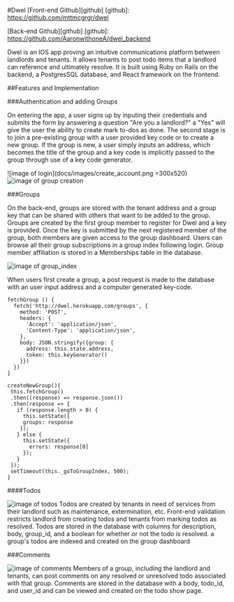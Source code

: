 #Dwel
[Front-end Github][github]
[github]: https://github.com/mttmcgrgr/dwel

[Back-end Github][github]
[github]: https://github.com/AaronwithoneA/dwel_backend

Dwel is an IOS app proving an intuitive communications platform between landlords and tenants.  It allows tenants to post todo items that a landlord can reference and ultimately resolve. It is built using Ruby on Rails on the backend, a PostgresSQL database, and React framework on the frontend.

##Features and Implementation

###Authentication and adding Groups

On entering the app, a user signs up by inputing their credentials and submits the form by answering a question "Are you a landlord?" a "Yes" will give the user the ability to
create mark to-dos as done. The second stage is to join a pre-existing group with a user provided key code or to create a new group. If the group is new, a user simply inputs an address, which becomes the title of the group and a key code is implicitly passed to the group through use of a key code generator.

![image of login](docs/images/create_account.png =300x520)
![image of group creation](docs/images/create_group.png)

###Groups

On the back-end, groups are stored with the tenant address and a group key that can be shared with others that want to be added to the group.  Groups are created by the first group member to register for Dwel and a key is provided.  Once the key is submitted by the next registered member of the group, both members are given access to the group dashboard.  Users can browse all their group subscriptions in a group index following login.  Group member affiliation is stored in a Memberships table in the database.  

![image of group_index](docs/images/groups_index.png)

When users first create a group, a post request is made to the database with an user input address and a computer generated key-code.  

```
fetchGroup () {
  fetch('http://dwel.herokuapp.com/groups', {
    method: 'POST',
    headers: {
      'Accept': 'application/json',
      'Content-Type': 'application/json',
    },
    body: JSON.stringify({group: {
      address: this.state.address,
      token: this.keyGenerator()
    }})
  })
}

createNewGroup(){
 this.fetchGroup()
 .then((response) => response.json())
 .then(response => {
   if (response.length > 0) {
     this.setState({
     groups: response
    });
   } else {
     this.setState({
       errors: response[0]
     });
   }
 });
 setTimeout(this._goToGroupIndex, 500);
}
```

####Todos

![image of todos](docs/images/todos_form.png)
Todos are created by tenants in need of services from their landlord such as maintenance, extermination, etc.  Front-end validation restricts landlord from creating todos and tenants from marking todos as resolved.  Todos are stored in the database with columns for description, body, group_id, and a boolean for whether or not the todo is resolved.  a group's todos are indexed and created on the group dashboard

###Comments

![image of comments]()
Members of a group, including the landlord and tenants, can post comments on any resolved or unresolved todo associated with that group.  Comments are stored in the database with a body, todo_id, and user_id and can be viewed and created on the todo show page.  
